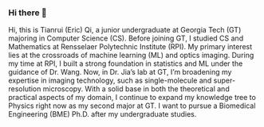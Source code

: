### Hi there 👋

Hi, this is Tianrui (Eric) Qi, a junior undergraduate at Georgia Tech (GT) majoring in Computer Science (CS). Before joining GT, I studied CS and Mathematics at Rensselaer Polytechnic Institute (RPI). My primary interest lies at the crossroads of machine learning (ML) and optics imaging. During my time at RPI, I built a strong foundation in statistics and ML under the guidance of Dr. Wang. Now, in Dr. Jia’s lab at GT, I’m broadening my expertise in imaging technology, such as single-molecule and super-resolution microscopy. With a solid base in both the theoretical and practical aspects of my domain, I continue to expand my knowledge tree to Physics right now as my second major at GT. I want to pursue a Biomedical Engineering (BME) Ph.D. after my undergraduate studies.
<!--
**tianrui-qi/tianrui-qi** is a ✨ _special_ ✨ repository because its `README.md` (this file) appears on your GitHub profile.

Here are some ideas to get you started:

- 🔭 I’m currently working on ...
- 🌱 I’m currently learning ...
- 👯 I’m looking to collaborate on ...
- 🤔 I’m looking for help with ...
- 💬 Ask me about ...
- 📫 How to reach me: ...
- 😄 Pronouns: ...
- ⚡ Fun fact: ...
-->

